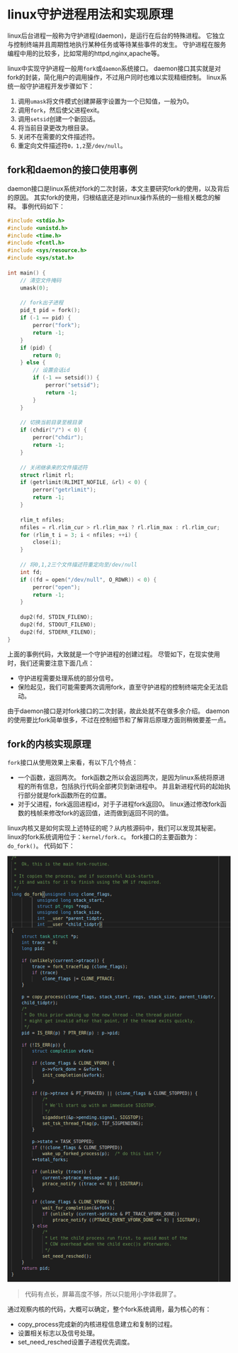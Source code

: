 # linux守护进程用法和实现原理

linux后台进程一般称为守护进程(daemon)，是运行在后台的特殊进程。
它独立与控制终端并且周期性地执行某种任务或等待某些事件的发生。
守护进程在服务编程中用的比较多，比如常用的httpd,nginx,apache等。

linux中实现守护进程一般用`fork`或`daemon`系统接口。
daemon接口其实就是对fork的封装，简化用户的调用操作，不过用户同时也难以实现精细控制。
linux系统一般守护进程开发步骤如下：

1. 调用`umask`将文件模式创建屏蔽字设置为一个已知值，一般为0。
2. 调用`fork`，然后使父进程exit。
3. 调用`setsid`创建一个新回话。
4. 将当前目录更改为根目录。
5. 关闭不在需要的文件描述符。
6. 重定向文件描述符`0，1,2`至`/dev/null`。

## fork和daemon的接口使用事例

daemon接口是linux系统对fork的二次封装，本文主要研究fork的使用，以及背后的原因。
其实fork的使用，归根结底还是对linux操作系统的一些相关概念的解释。
事例代码如下：

```c
#include <stdio.h>
#include <unistd.h>
#include <time.h>
#include <fcntl.h>
#include <sys/resource.h>
#include <sys/stat.h>

int main() {
    // 清空文件掩码
    umask(0);

    // fork出子进程
    pid_t pid = fork();
    if (-1 == pid) {
        perror("fork");
        return -1;
    }
    if (pid) {
        return 0;
    } else {
        // 设置会话id
        if (-1 == setsid()) {
            perror("setsid");
            return -1;
        }
    }

    // 切换当前目录至根目录
    if (chdir("/") < 0) {
        perror("chdir");
        return -1;
    }

    // 关闭继承来的文件描述符
    struct rlimit rl;
    if (getrlimit(RLIMIT_NOFILE, &rl) < 0) {
        perror("getrlimit");
        return -1;
    }

    rlim_t nfiles;
    nfiles = rl.rlim_cur > rl.rlim_max ? rl.rlim_max : rl.rlim_cur;
    for (rlim_t i = 3; i < nfiles; ++i) {
        close(i);
    }

    // 将0,1,2三个文件描述符重定向至/dev/null
    int fd;
    if ((fd = open("/dev/null", O_RDWR)) < 0) {
        perror("open");
        return -1;
    }

    dup2(fd, STDIN_FILENO);
    dup2(fd, STDOUT_FILENO);
    dup2(fd, STDERR_FILENO);
}
```

上面的事例代码，大致就是一个守护进程的创建过程。
尽管如下，在现实使用时，我们还需要注意下面几点：

- 守护进程需要处理系统的部分信号。
- 保险起见，我们可能需要两次调用fork，直至守护进程的控制终端完全无法启动。

由于daemon接口是对fork接口的二次封装，故此处就不在做多余介绍。
daemon的使用要比fork简单很多，不过在控制细节和了解背后原理方面则稍微要差一点。

## fork的内核实现原理

`fork`接口从使用效果上来看，有以下几个特点：

- 一个函数，返回两次。
fork函数之所以会返回两次，是因为linux系统将原进程的所有信息，包括执行代码全部拷贝到新进程中。
并且新进程代码的起始执行部分就是fork函数所在的位置。
- 对于父进程，fork返回进程id，对于子进程fork返回0。
linux通过修改fork函数的栈帧来修改fork的返回值，进而做到返回不同的值。

linux内核又是如何实现上述特征的呢？从内核源码中，我们可以发现其秘密。
linux的fork系统调用位于：`kernel/fork.c`。
fork接口的主要函数为：`do_fork()`。
代码如下：

![linux_kernel_fork](images/linux_kernel_fork.png)

> 代码有点长，屏幕高度不够，所以只能用小字体截屏了。

通过观察内核的代码，大概可以确定，整个fork系统调用，最为核心的有：

- copy_process完成新的内核进程信息建立和复制的过程。
- 设置相关标志以及信号处理。
- set_need_resched设置子进程优先调度。
